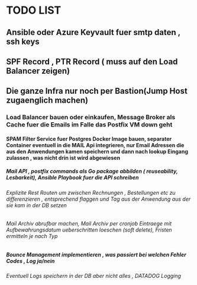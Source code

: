 # TODO LIST

## Ansible oder Azure Keyvault fuer smtp daten , ssh keys

## SPF Record , PTR Record ( muss auf den Load Balancer zeigen)

## Die ganze Infra nur noch per Bastion(Jump Host zugaenglich machen)

### Load Balancer bauen oder einkaufen, Message Broker als Cache fuer die Emails im Falle das Postfix VM down geht

#### SPAM Filter Service fuer Postgres Docker Image bauen, separater Container eventuell in die MAIL Api integrieren, nur Email Adressen die aus den Anwendungen kamen speichern und dann nach lookup Eingang zulassen , was nicht drin ist wird abgewiesen

##### Mail API , postfix commands als Go package abbilden ( reuseability, Lesbarkeit), Ansible Playbook fuer die API schreiben

###### Explizite Rest Routen um zwischen Rechnungen , Bestellungen etc zu differenzieren , entsprechend flaggen und Tag aus der Anwendung aus der sie kam in der DB setzen 

###### Mail Archiv abrufbar machen, Mail Archiv per cronjob Eintraege mit Aufbewahrungsdatum ueberschritten loeschen (soft delete), Fristen ermitteln je nach Typ 

##### Bounce Management implementieren , was passiert bei welchen Fehler Codes , Log ja/nein

#####  

###### Eventuell Logs speichern in der DB aber nicht alles , DATADOG Logging 
